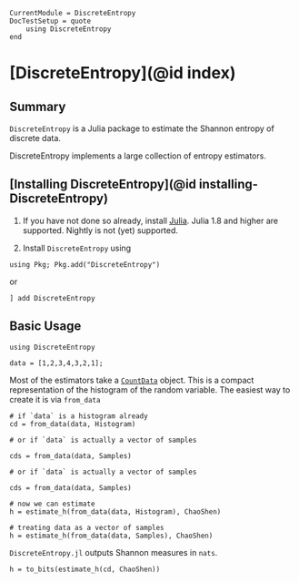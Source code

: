 ```@meta
CurrentModule = DiscreteEntropy
DocTestSetup = quote
    using DiscreteEntropy
end

```

# [DiscreteEntropy](@id index)

## Summary
`DiscreteEntropy` is a Julia package to estimate the Shannon entropy of discrete data.

DiscreteEntropy implements a large collection of entropy estimators.

## [Installing DiscreteEntropy](@id installing-DiscreteEntropy)

1. If you have not done so already, install [Julia](https://julialang.org/downloads/). Julia 1.8 and
higher are supported. Nightly is not (yet) supported.

2. Install `DiscreteEntropy` using

```
using Pkg; Pkg.add("DiscreteEntropy")
```

or 

```
] add DiscreteEntropy
```

## Basic Usage

```@example quick
using DiscreteEntropy

data = [1,2,3,4,3,2,1];
```

Most of the estimators take a [`CountData`](@ref) object. This is a compact representation of the histogram of the random variable. The easiest
way to create it is via `from_data`

```@example quick
# if `data` is a histogram already
cd = from_data(data, Histogram)

# or if `data` is actually a vector of samples

cds = from_data(data, Samples)
```

```@example quick
# or if `data` is actually a vector of samples

cds = from_data(data, Samples)
```

```
# now we can estimate
h = estimate_h(from_data(data, Histogram), ChaoShen)
```

```@example quick
# treating data as a vector of samples
h = estimate_h(from_data(data, Samples), ChaoShen)
```

`DiscreteEntropy.jl` outputs Shannon measures in `nats`. 

```@example quick
h = to_bits(estimate_h(cd, ChaoShen))
```


